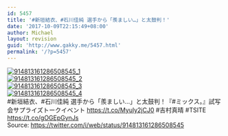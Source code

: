 ```yaml
---
id: 5457
title: '#新垣結衣、#石川佳純 選手から「羨ましい…」と太鼓判！'
date: '2017-10-09T22:15:49+08:00'
author: Michael
layout: revision
guid: 'http://www.gakky.me/5457.html'
permalink: '/?p=5457'
---
```


[![914813161286508545_1](http://www.yui-aragaki.org/wp-content/uploads/2017/10/914813161286508545_1.jpg)](http://www.yui-aragaki.org/wp-content/uploads/2017/10/914813161286508545_1.jpg)  
[![914813161286508545_2](http://www.yui-aragaki.org/wp-content/uploads/2017/10/914813161286508545_2.jpg)](http://www.yui-aragaki.org/wp-content/uploads/2017/10/914813161286508545_2.jpg)  
[![914813161286508545_3](http://www.yui-aragaki.org/wp-content/uploads/2017/10/914813161286508545_3.jpg)](http://www.yui-aragaki.org/wp-content/uploads/2017/10/914813161286508545_3.jpg)  
[![914813161286508545_4](http://www.yui-aragaki.org/wp-content/uploads/2017/10/914813161286508545_4.jpg)](http://www.yui-aragaki.org/wp-content/uploads/2017/10/914813161286508545_4.jpg)  
\#新垣結衣、#石川佳純 選手から「羨ましい…」と太鼓判！『#ミックス。』試写会サプライズトークイベント https://t.co/Myuly2jCJ0 #吉村真晴 #TSITE https://t.co/gOGEpGynJs  
Source: <https://twitter.com/i/web/status/914813161286508545>